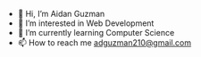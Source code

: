 - 👋 Hi, I’m Aidan Guzman
- 👀 I’m interested in Web Development
- 🌱 I’m currently learning Computer Science
- 📫 How to reach me adguzman210@gmail.com

<!---
SOZETTASLOW021/SOZETTASLOW021 is a ✨ special ✨ repository because its `README.md` (this file) appears on your GitHub profile.
You can click the Preview link to take a look at your changes.
--->
